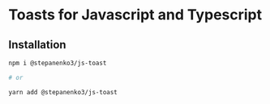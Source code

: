 # Toasts for Javascript and Typescript

## Installation

```bash
npm i @stepanenko3/js-toast

# or

yarn add @stepanenko3/js-toast
```
